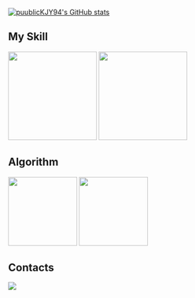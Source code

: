 <!---
publicKJY94/publicKJY94 is a ✨ special ✨ repository because its `README.md` (this file) appears on your GitHub profile.
You can click the Preview link to take a look at your changes.
--->
[![puublicKJY94's GitHub stats](https://github-readme-stats.vercel.app/api?username=publicKJY94&include_all_commits=true&theme=nord&hide_border=true&count_private=true)](https://github.com/publicKJY94/github-readme-stats)

## My Skill

<div>

<img height="180px;" src="https://github-readme-stats.vercel.app/api?username=publicKJY94&show_icons=true&theme=dark&icon_color=4169E1&title_color=6495ED">
<img height="180px;" src="https://github-readme-stats.vercel.app/api/top-langs/?username=publicKJY94&layout=compact&theme=dracula">

</div>

## Algorithm
<div>
  <img height="140px" src="http://mazassumnida.wtf/api/v2/generate_badge?boj=jinkim301">
  <img height="140px" src="https://cf.leed.at?id=jinkim301">
</div>

## Contacts

<a href="mailto:webdeveloper940301@gmail.com" target="_blank"><img src="https://img.shields.io/badge/Gmail-de0101?style=soft-square&logo=gmail&logoColor=white"/></a>
<a href="https://blog.naver.com/jinkim301" target="_blank">

</div>
